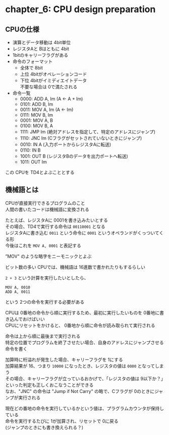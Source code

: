# chapter_6: CPU design preparation

## CPUの仕様

- 演算とデータ移動は 4bit単位
- レジスタAと Bはともに 4bit
- 1bitのキャリーフラグがある
- 命令のフォーマット
  - 全体で 8bit
  - 上位 4bitがオペレーションコード
  - 下位 4bitがイミディエイトデータ  
  不要な場合は 0で満たされる
- 命令一覧
  - 0000: ADD A, Im (A <- A + Im)  
  - 0101: ADD B, Im
  - 0011: MOV A, Im (A <- Im)
  - 0111: MOV B, Im
  - 0001: MOV A, B
  - 0100: MOV B, A
  - 1111: JMP Im (絶対アドレスを指定して、特定のアドレスにジャンプ)
  - 1110: JNC Im (Cフラグがセットされていないときにジャンプ)  
  - 0010: IN A (入力ポートからレジスタAに転送)
  - 0110: IN B
  - 1001: OUT B (レジスタBのデータを出力ポートへ転送)
  - 1011: OUT Im

この CPUを TD4とよぶこととする

## 機械語とは

CPUが直接実行できるプログラムのこと  
人間の書いたコードは機械語に変換される  

たとえば、レジスタAに 0001を書き込みたいとする  
その場合、TD4で実行する命令は `00110001` となる  
レジスタAに書き込む `0011` という命令に `0001` というオペランドがくっついてくる形  
今後はこれを `MOV A, 0001` と表記する

”MOV" のような略字をニーモニックとよぶ  

ビット数の多い CPUでは、機械語は 16進数で書かれたりもするらしい  

`2 + 3` という計算を実行したいとしたら、

```
MOV A, 0010
ADD A, 0011
```

という 2つの命令を実行する必要がある  

CPUは 0番地の命令から順に実行するため、最初に実行したいものを 0番地に書き込んでおけばいい  
CPUにリセットをかけると、 0番地から順に命令が読み取られて実行される  

命令は上から順に最後まで実行される  
特定の位置でプログラムを終了させたい場合、自身のアドレスにジャンプさせる命令を書く  

加算時に桁溢れが発生した場合、キャリーフラグを 1にする  
加算結果が 16、つまり `10000` になったとき、レジスタの値は `0000` となってしまう  
その場合、キャリーフラグが立っているおかげで、「レジスタの値は 9以下か？」といった判定も正しくおこなうことができる  
なお、"JNC" の命令は "Jump if Not Carry" の略で、Cフラグが 0のときにジャンプが実行される

現在どの番地の命令を実行しているかという値は、プラグラムカウンタが保持している  
命令を実行するたびに 1が加算され、リセットで 0に戻る  
(ジャンプのときにも書き換えられる？)

